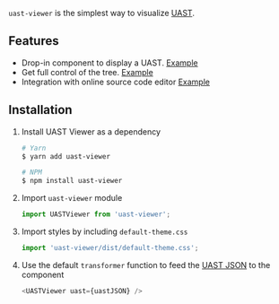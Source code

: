 `uast-viewer` is the simplest way to visualize [UAST](https://doc.bblf.sh/uast/specification.html).

## Features

 - Drop-in component to display a UAST. [Example](#!/Uncontrolled)
 - Get full control of the tree. [Example](#!/Controlled)
 - Integration with online source code editor [Example](#!/With%20source%20code)

## Installation

1. Install UAST Viewer as a dependency

    ```bash
    # Yarn
    $ yarn add uast-viewer

    # NPM
    $ npm install uast-viewer
    ```

2. Import `uast-viewer` module

    ```js static
    import UASTViewer from 'uast-viewer';
    ```

3. Import styles by including `default-theme.css`

    ```js static
    import 'uast-viewer/dist/default-theme.css';
    ```

4. Use the default `transformer` function to feed the [UAST JSON](#!/State) to the component

    ```js static
    <UASTViewer uast={uastJSON} />
    ```
